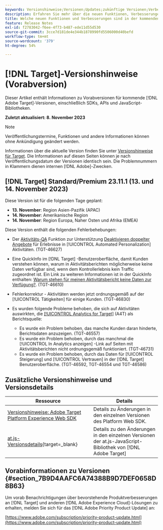 ```yaml
---
keywords: Versionshinweise;Versionen;Updates;zukünftige Versionen;Verbesserungen;neue Funktionen;Fehlerbehebungen;Updates;Vorabversion
description: Erfahren Sie mehr über die neuen Funktionen, Verbesserungen und Fehlerbehebungen in der kommenden Version von [!DNL Adobe Target] sowie in den zugehörigen SDKs, APIs und JavaScript-Bibliotheken.
title: Welche neuen Funktionen und Verbesserungen sind in der kommenden  [!DNL Target] -Version enthalten?
feature: Release Notes
exl-id: f2783042-f6ee-4f73-b487-ede11d55d530
source-git-commit: 3cce7d181de4e344b1878990fd5506000d40befd
workflow-type: tm+mt
source-wordcount: '379'
ht-degree: 54%

---
```


# [!DNL Target]-Versionshinweise (Vorabversion)

Dieser Artikel enthält Informationen zu Vorabversionen für kommende [!DNL Adobe Target]-Versionen, einschließlich SDKs, APIs und JavaScript-Bibliotheken.

**Zuletzt aktualisiert: 8. November 2023**

>[!NOTE]
>
>Veröffentlichungstermine, Funktionen und andere Informationen können ohne Ankündigung geändert werden.
>
>Informationen über die aktuelle Version finden Sie unter [Versionshinweise für Target](release-notes.md). Die Informationen auf diesen Seiten können je nach Veröffentlichungsdatum der Versionen identisch sein. Die Problemnummern in Klammern dienen internen [!DNL Adobe]-Zwecken.

## [!DNL Target] Standard/Premium 23.11.1 (13. und 14. November 2023)

Diese Version ist für die folgenden Tage geplant:

* **13. November**: Region Asien-Pazifik (APAC)
* **14. November**: Amerikanische Region
* **14. November**: Region Europa, Naher Osten und Afrika (EMEA)

Diese Version enthält die folgenden Fehlerbehebungen:

* Der [Aktivitäts-QA](/help/main/c-activities/c-activity-qa/activity-qa.md) Funktion zur Unterstützung [Deaktivieren doppelter Angebote](/help/main/c-activities/t-automated-personalization/managing-exclusions.md) für Erlebnisse in [!UICONTROL Automated Personalization] Aktivitäten. (TGT-46627)
* Eine QuickInfo im [!DNL Target] -Benutzeroberfläche, damit Kunden verstehen können, warum in Aktivitätsberichten möglicherweise keine Daten verfügbar sind, wenn dem Kontrollerlebnis kein Traffic zugeordnet ist. Ein Link zu weiteren Informationen ist in der QuickInfo enthalten: [Warum stehen für meinen Aktivitätsbericht keine Daten zur Verfügung?](/help/main/c-reports/reporting-frequently-asked-questions.md#section_E4722F6445884130951DF79981C8289B). (TGT-46610)
* Fehlerkorrektur - Aktivitäten werden jetzt ordnungsgemäß auf der [!UICONTROL Tätigkeiten] für einige Kunden. (TGT-46830)

* Es wurden folgende Probleme behoben, die sich auf Aktivitäten auswirkten, die [[!UICONTROL Analytics for Target]](/help/main/c-integrating-target-with-mac/a4t/a4t.md) (A4T) als Berichtsquelle:
   * Es wurde ein Problem behoben, das manche Kunden daran hinderte, Berichtsdaten anzuzeigen. (TGT-46557)
   * Es wurde ein Problem behoben, durch das manchmal die [!UICONTROL In Analytics anzeigen] -Link auf Seiten mit Aktivitätsberichten nicht ordnungsgemäß funktioniert. (TGT-46731)
   * Es wurde ein Problem behoben, durch das Daten für [!UICONTROL Steigerung] und [!UICONTROL Vertrauen] in der [!DNL Target] Benutzeroberfläche. (TGT-46592, TGT-46554 und TGT-46586)

## Zusätzliche Versionshinweise und Versionsdetails

| Ressource | Details |
|--- |--- |
| [Versionshinweise: Adobe Target Platform Experience Web SDK](https://experienceleague.adobe.com/docs/experience-platform/edge/release-notes.html?lang=de) | Details zu Änderungen in den einzelnen Versionen des Platform Web SDK. |
| [at.js-Versionsdetails](https://experienceleague.corp.adobe.com/de/docs/target-dev/developer/client-side/at-js-implementation/target-atjs-versions.html){target=_blank} | Details zu den Änderungen in den einzelnen Versionen der at.js-JavaScript-Bibliothek von [!DNL Adobe Target] |

## Vorabinformationen zu Versionen {#section_7B9D4AAFC6A74388B9D7DEF0658D8B63}

Um vorab Benachrichtigungen über bevorstehende Produktverbesserungen an [!DNL Target] und anderen [!DNL Adobe Experience Cloud]-Lösungen zu erhalten, melden Sie sich für das [!DNL Adobe Priority Product Update] an:

[https://www.adobe.com/subscription/priority-product-update.html](https://www.adobe.com/subscription/priority-product-update.html)
